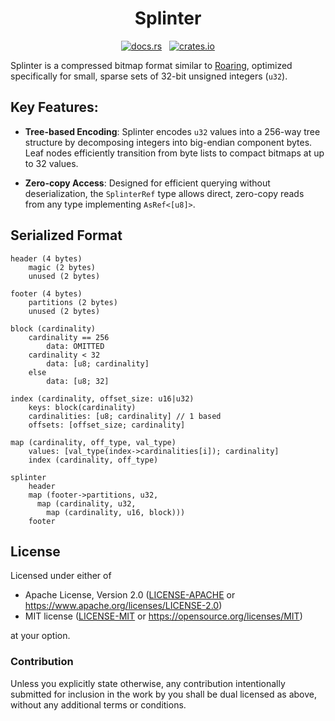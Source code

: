 <h1 align="center">Splinter</h1>
<p align="center">
  <a href="https://docs.rs/splinter-rs"><img alt="docs.rs" src="https://img.shields.io/docsrs/splinter-rs"></a>
  &nbsp;
  <a href="https://crates.io/crates/splinter-rs"><img alt="crates.io" src="https://img.shields.io/crates/v/splinter-rs.svg"></a>
</p>

Splinter is a compressed bitmap format similar to [Roaring], optimized specifically for small, sparse sets of 32-bit unsigned integers (`u32`).

## Key Features:

- **Tree-based Encoding**: Splinter encodes `u32` values into a 256-way tree structure by decomposing integers into big-endian component bytes. Leaf nodes efficiently transition from byte lists to compact bitmaps at up to 32 values.

- **Zero-copy Access**: Designed for efficient querying without deserialization, the `SplinterRef` type allows direct, zero-copy reads from any type implementing `AsRef<[u8]>`.

[Roaring]: https://roaringbitmap.org/

## Serialized Format

```
header (4 bytes)
    magic (2 bytes)
    unused (2 bytes)

footer (4 bytes)
    partitions (2 bytes)
    unused (2 bytes)

block (cardinality)
    cardinality == 256
        data: OMITTED
    cardinality < 32
        data: [u8; cardinality]
    else
        data: [u8; 32]

index (cardinality, offset_size: u16|u32)
    keys: block(cardinality)
    cardinalities: [u8; cardinality] // 1 based
    offsets: [offset_size; cardinality]

map (cardinality, off_type, val_type)
    values: [val_type(index->cardinalities[i]); cardinality]
    index (cardinality, off_type)

splinter
    header
    map (footer->partitions, u32,
      map (cardinality, u32,
        map (cardinality, u16, block)))
    footer

```

## License

Licensed under either of

- Apache License, Version 2.0 ([LICENSE-APACHE] or https://www.apache.org/licenses/LICENSE-2.0)
- MIT license ([LICENSE-MIT] or https://opensource.org/licenses/MIT)

at your option.

[LICENSE-APACHE]: ./LICENSE-APACHE
[LICENSE-MIT]: ./LICENSE-MIT

### Contribution

Unless you explicitly state otherwise, any contribution intentionally submitted
for inclusion in the work by you shall be dual licensed as above, without any
additional terms or conditions.
